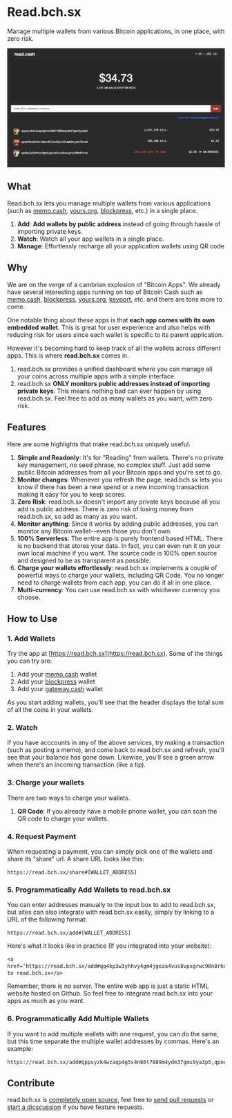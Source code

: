 # Read.bch.sx

Manage multiple wallets from various Bitcoin applications, in one place, with zero risk.

![screenshot](./screenshot.png)

## What

Read.bch.sx lets you manage multiple wallets from various applications (such as [memo.cash](https://memo.cash), [yours.org](https://yours.org), [blockpress](https://www.blockpress.com), etc.) in a single place.

1. **Add**: **Add wallets by public address** instead of going through hassle of importing private keys.
2. **Watch**: Watch all your app wallets in a single place.
3. **Manage**: Effortlessly recharge all your application wallets using QR code

## Why

We are on the verge of a cambrian explosion of "Bitcoin Apps". We already have several interesting apps running on top of Bitcoin Cash such as [memo.cash](https://memo.cash), [blockpress](https://www.blockpress.com), [yours.org](https://yours.org), [keyport](https://keyport.cash), etc. and there are tons more to come.

One notable thing about these apps is that **each app comes with its own embedded wallet**. This is great for user experience and also helps with reducing risk for users since each wallet is specific to its parent application.

However it's becoming hard to keep track of all the wallets across different apps. This is where **read.bch.sx** comes in.

1. read.bch.sx provides a unified dashboard where you can manage all your coins across multiple apps with a simple interface.
2. read.bch.sx **ONLY monitors public addresses instead of importing private keys**. This means nothing bad can ever happen by using read.bch.sx. Feel free to add as many wallets as you want, with zero risk.

## Features

Here are some highlights that make read.bch.sx uniquely useful.

1. **Simple and Readonly**: It's for "Reading" from wallets. There's no private key management, no seed phrase, no complex stuff. Just add some public Bitcoin addresses from all your Bitcoin apps and you're set to go.
2. **Monitor changes**: Whenever you refresh the page, read.bch.sx lets you know if there has been a new spend or a new incoming transaction making it easy for you to keep scores. 
3. **Zero Risk**: read.bch.sx doesn't import any private keys because all you add is public address. There is zero risk of losing money from read.bch.sx, so add as many as you want.
4. **Monitor anything**: Since it works by adding public addresses, you can monitor any Bitcoin wallet--even those you don't own.
5. **100% Serverless**: The entire app is purely frontend based HTML. There is no backend that stores your data. In fact, you can even run it on your own local machine if you want. The source code is 100% open source and designed to be as transparent as possible.
6. **Charge your wallets effortlessly**: read.bch.sx implements a couple of powerful ways to charge your wallets, including QR Code. You no longer need to charge wallets from each app, you can do it all in one place.
7. **Multi-currency**: You can use read.bch.sx with whichever currency you choose.

## How to Use

### 1. Add Wallets

Try the app at [https://read.bch.sx](https://read.bch.sx). Some of the things you can try are:

1. Add your [memo.cash](https://memo.cash) wallet
2. Add your [blockpress](https://www.blockpress.com) wallet
3. Add your [gateway.cash](https://gateway.cash) wallet

As you start adding wallets, you'll see that the header displays the total sum of all the coins in your wallets.

### 2. Watch 

If you have acccounts in any of the above services, try making a transaction (such as posting a memo), and come back to read.bch.sx and refresh, you'll see that your balance has gone down. Likewise, you'll see a green arrow when there's an incoming transaction (like a tip).

### 3. Charge your wallets

There are two ways to charge your wallets.

1. **QR Code**: If you already have a mobile phone wallet, you can scan the QR code to charge your wallets.

### 4. Request Payment

When requesting a payment, you can simply pick one of the wallets and share its "share" url. A share URL looks like this:

```
https://read.bch.sx/share#[WALLET_ADDRESS]
```

### 5. Programmatically Add Wallets to read.bch.sx

You can enter addresses manually to the input box to add to read.bch.sx, but sites can also integrate with read.bch.sx easily, simply by linking to a URL of the following format:

```
https://read.bch.sx/add#[WALLET_ADDRESS]
```

Here's what it looks like in practice (If you integrated into your website):

```
<a href='https://read.bch.sx/add#qq4kp3w3yhhvy4gm4jgeza4vus8vpxgrwc90n8rhxe'>Add to read.bch.sx</a>
```

Remember, there is no server. The entire web app is just a static HTML website hosted on Github. So feel free to integrate read.bch.sx into your apps as much as you want.

### 6. Programmatically Add Multiple Wallets

If you want to add multiple wallets with one request, you can do the same, but this time separate the multiple wallet addresses by commas. Here's an example:

```
https://read.bch.sx/add#qppsyzk4wzaqp4g5s4n86t7889m4ydm37gms9ya3p5,qpne29ue8chsv9pxv653zxdhjn45umm4esyds75nx6,qq4kp3w3yhhvy4gm4jgeza4vus8vpxgrwc90n8rhxe
```

## Contribute

read.bch.sx is [completely open source](./LICENSE), feel free to [send pull requests](https://github.com/unwriter/readcash/pulls) or [start a dicscussion](https://github.com/unwriter/readcash/issues) if you have feature requests.
